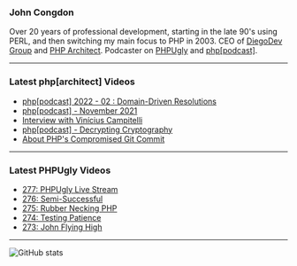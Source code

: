 ### John Congdon

Over 20 years of professional development, starting in the late 90's using PERL, and then switching my main focus to PHP in 2003.
CEO of [DiegoDev Group][ws_diegodev] and [PHP Architect][ws_phparch].
Podcaster on [PHPUgly][ws_phpugly] and [php[podcast]][ws_phparch].

---

### Latest php[architect] Videos
<!-- PHPARCHITECT:START -->
- [php[podcast]  2022 - 02 : Domain-Driven Resolutions](https://www.youtube.com/watch?v=cExlqL8dpXc)
- [php[podcast] - November 2021](https://www.youtube.com/watch?v=m6CL3nKHtOk)
- [Interview with Vinícius Campitelli](https://www.youtube.com/watch?v=5TAEyZ_Y6mU)
- [php[podcast] - Decrypting Cryptography](https://www.youtube.com/watch?v=F3noeNDucT0)
- [About PHP&#39;s Compromised Git Commit](https://www.youtube.com/watch?v=2mymyAaHjAA)
<!-- PHPARCHITECT:END -->

---

### Latest PHPUgly Videos
<!-- PHPUGLY:START -->
- [277: PHPUgly Live Stream](https://www.youtube.com/watch?v=AXmltF0U5X4)
- [276: Semi-Successful](https://www.youtube.com/watch?v=mENrbPndbYE)
- [275: Rubber Necking PHP](https://www.youtube.com/watch?v=QwqjV5eXviY)
- [274: Testing Patience](https://www.youtube.com/watch?v=sRq8kmRMqw0)
- [273: John Flying High](https://www.youtube.com/watch?v=bMF5H3NXFDM)
<!-- PHPUGLY:END -->

---

![GitHub stats](https://github-readme-stats.vercel.app/api?username=johncongdon&show_icons=true&hide_border=true&hide=stars&count_private=true)  


[ws_diegodev]: https://www.diegodev.com
[ws_phparch]: https://www.phparch.com
[ws_phpugly]: https://www.phpugly.com
